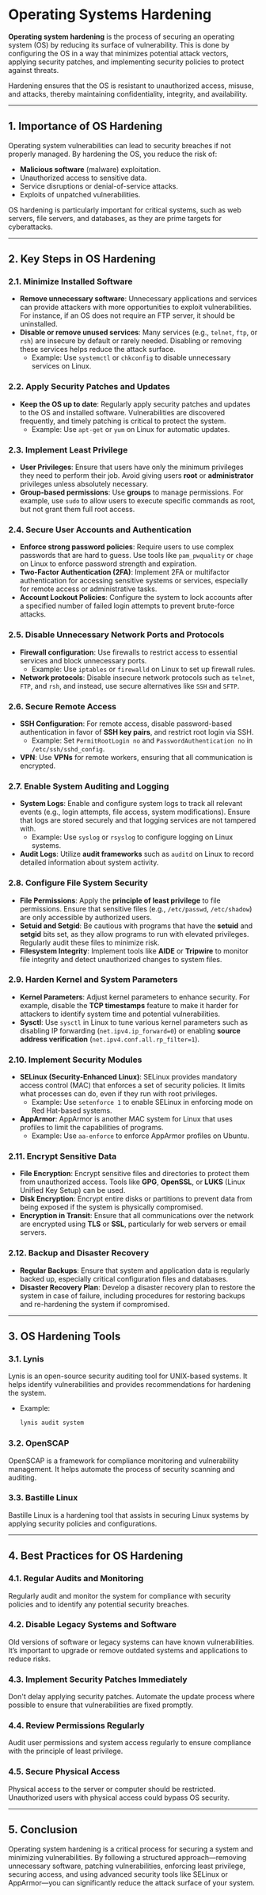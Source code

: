 # **Operating Systems Hardening**

**Operating system hardening** is the process of securing an operating system (OS) by reducing its surface of vulnerability. This is done by configuring the OS in a way that minimizes potential attack vectors, applying security patches, and implementing security policies to protect against threats.

Hardening ensures that the OS is resistant to unauthorized access, misuse, and attacks, thereby maintaining confidentiality, integrity, and availability.

---

## **1. Importance of OS Hardening**

Operating system vulnerabilities can lead to security breaches if not properly managed. By hardening the OS, you reduce the risk of:
- **Malicious software** (malware) exploitation.
- Unauthorized access to sensitive data.
- Service disruptions or denial-of-service attacks.
- Exploits of unpatched vulnerabilities.
  
OS hardening is particularly important for critical systems, such as web servers, file servers, and databases, as they are prime targets for cyberattacks.

---

## **2. Key Steps in OS Hardening**

### **2.1. Minimize Installed Software**
- **Remove unnecessary software**: Unnecessary applications and services can provide attackers with more opportunities to exploit vulnerabilities. For instance, if an OS does not require an FTP server, it should be uninstalled.
- **Disable or remove unused services**: Many services (e.g., `telnet`, `ftp`, or `rsh`) are insecure by default or rarely needed. Disabling or removing these services helps reduce the attack surface.
  - Example: Use `systemctl` or `chkconfig` to disable unnecessary services on Linux.
  
### **2.2. Apply Security Patches and Updates**
- **Keep the OS up to date**: Regularly apply security patches and updates to the OS and installed software. Vulnerabilities are discovered frequently, and timely patching is critical to protect the system.
  - Example: Use `apt-get` or `yum` on Linux for automatic updates.

### **2.3. Implement Least Privilege**
- **User Privileges**: Ensure that users have only the minimum privileges they need to perform their job. Avoid giving users **root** or **administrator** privileges unless absolutely necessary.
- **Group-based permissions**: Use **groups** to manage permissions. For example, use `sudo` to allow users to execute specific commands as root, but not grant them full root access.

### **2.4. Secure User Accounts and Authentication**
- **Enforce strong password policies**: Require users to use complex passwords that are hard to guess. Use tools like `pam_pwquality` or `chage` on Linux to enforce password strength and expiration.
- **Two-Factor Authentication (2FA)**: Implement 2FA or multifactor authentication for accessing sensitive systems or services, especially for remote access or administrative tasks.
- **Account Lockout Policies**: Configure the system to lock accounts after a specified number of failed login attempts to prevent brute-force attacks.

### **2.5. Disable Unnecessary Network Ports and Protocols**
- **Firewall configuration**: Use firewalls to restrict access to essential services and block unnecessary ports.
  - Example: Use `iptables` or `firewalld` on Linux to set up firewall rules.
- **Network protocols**: Disable insecure network protocols such as `telnet`, `FTP`, and `rsh`, and instead, use secure alternatives like `SSH` and `SFTP`.

### **2.6. Secure Remote Access**
- **SSH Configuration**: For remote access, disable password-based authentication in favor of **SSH key pairs**, and restrict root login via SSH.
  - Example: Set `PermitRootLogin no` and `PasswordAuthentication no` in `/etc/ssh/sshd_config`.
- **VPN**: Use **VPNs** for remote workers, ensuring that all communication is encrypted.

### **2.7. Enable System Auditing and Logging**
- **System Logs**: Enable and configure system logs to track all relevant events (e.g., login attempts, file access, system modifications). Ensure that logs are stored securely and that logging services are not tampered with.
  - Example: Use `syslog` or `rsyslog` to configure logging on Linux systems.
- **Audit Logs**: Utilize **audit frameworks** such as `auditd` on Linux to record detailed information about system activity.

### **2.8. Configure File System Security**
- **File Permissions**: Apply the **principle of least privilege** to file permissions. Ensure that sensitive files (e.g., `/etc/passwd`, `/etc/shadow`) are only accessible by authorized users.
- **Setuid and Setgid**: Be cautious with programs that have the **setuid** and **setgid** bits set, as they allow programs to run with elevated privileges. Regularly audit these files to minimize risk.
- **Filesystem Integrity**: Implement tools like **AIDE** or **Tripwire** to monitor file integrity and detect unauthorized changes to system files.

### **2.9. Harden Kernel and System Parameters**
- **Kernel Parameters**: Adjust kernel parameters to enhance security. For example, disable the **TCP timestamps** feature to make it harder for attackers to identify system time and potential vulnerabilities.
- **Sysctl**: Use `sysctl` in Linux to tune various kernel parameters such as disabling IP forwarding (`net.ipv4.ip_forward=0`) or enabling **source address verification** (`net.ipv4.conf.all.rp_filter=1`).
  
### **2.10. Implement Security Modules**
- **SELinux (Security-Enhanced Linux)**: SELinux provides mandatory access control (MAC) that enforces a set of security policies. It limits what processes can do, even if they run with root privileges.
  - Example: Use `setenforce 1` to enable SELinux in enforcing mode on Red Hat-based systems.
- **AppArmor**: AppArmor is another MAC system for Linux that uses profiles to limit the capabilities of programs.
  - Example: Use `aa-enforce` to enforce AppArmor profiles on Ubuntu.

### **2.11. Encrypt Sensitive Data**
- **File Encryption**: Encrypt sensitive files and directories to protect them from unauthorized access. Tools like **GPG**, **OpenSSL**, or **LUKS** (Linux Unified Key Setup) can be used.
- **Disk Encryption**: Encrypt entire disks or partitions to prevent data from being exposed if the system is physically compromised.
- **Encryption in Transit**: Ensure that all communications over the network are encrypted using **TLS** or **SSL**, particularly for web servers or email servers.

### **2.12. Backup and Disaster Recovery**
- **Regular Backups**: Ensure that system and application data is regularly backed up, especially critical configuration files and databases.
- **Disaster Recovery Plan**: Develop a disaster recovery plan to restore the system in case of failure, including procedures for restoring backups and re-hardening the system if compromised.

---

## **3. OS Hardening Tools**

### **3.1. Lynis**
Lynis is an open-source security auditing tool for UNIX-based systems. It helps identify vulnerabilities and provides recommendations for hardening the system.

- Example:
  ```bash
  lynis audit system
  ```

### **3.2. OpenSCAP**
OpenSCAP is a framework for compliance monitoring and vulnerability management. It helps automate the process of security scanning and auditing.

### **3.3. Bastille Linux**
Bastille Linux is a hardening tool that assists in securing Linux systems by applying security policies and configurations.

---

## **4. Best Practices for OS Hardening**

### **4.1. Regular Audits and Monitoring**
Regularly audit and monitor the system for compliance with security policies and to identify any potential security breaches.

### **4.2. Disable Legacy Systems and Software**
Old versions of software or legacy systems can have known vulnerabilities. It’s important to upgrade or remove outdated systems and applications to reduce risks.

### **4.3. Implement Security Patches Immediately**
Don't delay applying security patches. Automate the update process where possible to ensure that vulnerabilities are fixed promptly.

### **4.4. Review Permissions Regularly**
Audit user permissions and system access regularly to ensure compliance with the principle of least privilege.

### **4.5. Secure Physical Access**
Physical access to the server or computer should be restricted. Unauthorized users with physical access could bypass OS security.

---

## **5. Conclusion**

Operating system hardening is a critical process for securing a system and minimizing vulnerabilities. By following a structured approach—removing unnecessary software, patching vulnerabilities, enforcing least privilege, securing access, and using advanced security tools like SELinux or AppArmor—you can significantly reduce the attack surface of your system.
